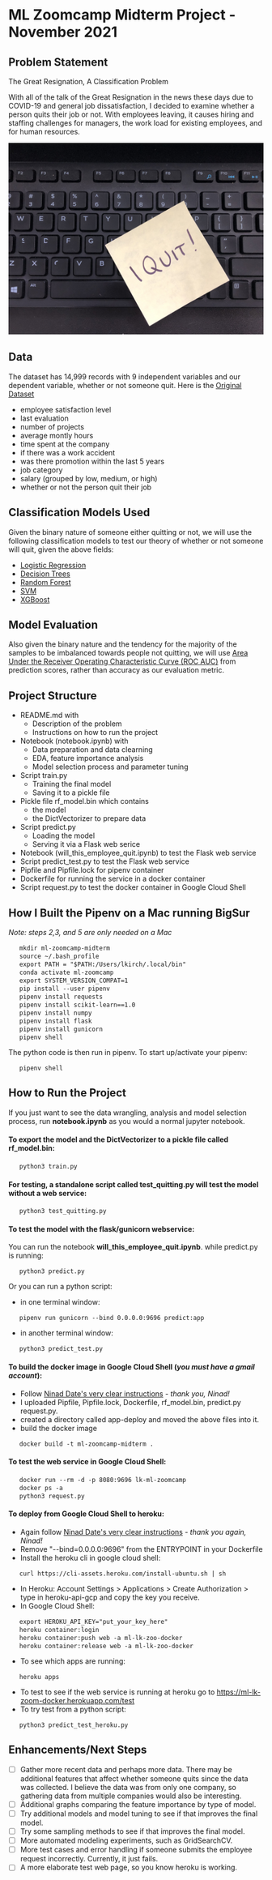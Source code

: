 # ML Zoomcamp Midterm Project - November 2021

## Problem Statement
The Great Resignation, A Classification Problem

With all of the talk of the Great Resignation in the news these days due to COVID-19 and general job dissatisfaction, I decided to examine whether a person quits their job or not. With employees leaving, it causes hiring and staffing challenges for managers, the work load for existing employees, and for human resources.

![I Quit](https://github.com/lkirch/ml-zoomcamp/blob/main/midterm/images/i-quit.jpeg)

## Data
The dataset has 14,999 records with 9 independent variables and our dependent variable, whether or not someone quit.  Here is the [Original Dataset](https://github.com/VincentTatan/PythonAnalytics/blob/master/Youtube/dataset/HR_comma_sep.csv)

*    employee satisfaction level
*    last evaluation
*    number of projects
*    average montly hours
*    time spent at the company
*    if there was a work accident
*    was there promotion within the last 5 years
*    job category
*    salary (grouped by low, medium, or high)
*    whether or not the person quit their job


## Classification Models Used
Given the binary nature of someone either quitting or not, we will use the following classification models to test our theory of whether or not someone will quit, given the above fields: 

*   [Logistic Regression](https://scikit-learn.org/stable/modules/generated/sklearn.linear_model.LogisticRegression.html)
*   [Decision Trees](https://scikit-learn.org/stable/modules/generated/sklearn.tree.DecisionTreeClassifier.html)
*   [Random Forest](https://scikit-learn.org/stable/modules/generated/sklearn.ensemble.RandomForestClassifier.html)
*   [SVM](https://scikit-learn.org/stable/modules/svm.html)
*   [XGBoost](https://xgboost.readthedocs.io/en/latest/python/index.html)

## Model Evaluation
Also given the binary nature and the tendency for the majority of the samples to be imbalanced towards people not quitting, we will use [Area Under the Receiver Operating Characteristic Curve (ROC AUC)](https://scikit-learn.org/stable/modules/generated/sklearn.metrics.roc_auc_score.html) from prediction scores, rather than accuracy as our evaluation metric.

## Project Structure

 * README.md with
      * Description of the problem
      * Instructions on how to run the project
 * Notebook (notebook.ipynb) with
      * Data preparation and data clearning
      * EDA, feature importance analysis
      * Model selection process and parameter tuning
 * Script train.py
      * Training the final model
      * Saving it to a pickle file
 * Pickle file rf_model.bin which contains
      * the model
      * the DictVectorizer to prepare data
 * Script predict.py
      * Loading the model
      * Serving it via a Flask web serice
 * Notebook (will_this_employee_quit.ipynb) to test the Flask web service
 * Script predict_test.py to test the Flask web service
 * Pipfile and Pipfile.lock for pipenv container
 * Dockerfile for running the service in a docker container
 * Script request.py to test the docker container in Google Cloud Shell
 


## How I Built the Pipenv on a Mac running BigSur
_Note: steps 2,3, and 5 are only needed on a Mac_
```
   mkdir ml-zoomcamp-midterm
   source ~/.bash_profile  
   export PATH = "$PATH:/Users/lkirch/.local/bin"
   conda activate ml-zoomcamp
   export SYSTEM_VERSION_COMPAT=1  
   pip install --user pipenv
   pipenv install requests
   pipenv install scikit-learn==1.0
   pipenv install numpy
   pipenv install flask
   pipenv install gunicorn
   pipenv shell
```

The python code is then run in pipenv.  To start up/activate your pipenv:
```
   pipenv shell
```

## How to Run the Project

If you just want to see the data wrangling, analysis and model selection process, run **notebook.ipynb** as you would a normal jupyter notebook.

#### To export the model and the DictVectorizer to a pickle file called rf_model.bin:
```
   python3 train.py
```

#### For testing, a standalone script called test_quitting.py will test the model without a web service:  
```
   python3 test_quitting.py
```

#### To test the model with the flask/gunicorn webservice:
You can run the notebook **will_this_employee_quit.ipynb**. while predict.py is running:
```
   python3 predict.py
```

Or you can run a python script:
   * in one terminal window:
```
   pipenv run gunicorn --bind 0.0.0.0:9696 predict:app 
```
   * in another terminal window:
```   
   python3 predict_test.py 
```

#### To build the docker image in Google Cloud Shell (_you must have a gmail account_):
   * Follow [Ninad Date's very clear instructions](https://github.com/nindate/ml-zoomcamp-exercises/blob/main/how-to-use-google-cloud-shell-for-docker.md) - _thank you, Ninad!_
   * I uploaded Pipfile, Pipfile.lock, Dockerfile, rf_model.bin, predict.py request.py.
   * created a directory called app-deploy and moved the above files into it.
   * build the docker image
```
   docker build -t ml-zoomcamp-midterm .
```   
   
   
#### To test the web service in Google Cloud Shell:
```
   docker run --rm -d -p 8080:9696 lk-ml-zoomcamp
   docker ps -a
   python3 request.py
```

#### To deploy from Google Cloud Shell to heroku:
  * Again follow [Ninad Date's very clear instructions](https://github.com/nindate/ml-zoomcamp-exercises/blob/main/how-to-use-heroku.md) - _thank you again, Ninad!_
  * Remove "--bind=0.0.0.0:9696" from the ENTRYPOINT in your Dockerfile
  * Install the heroku cli in google cloud shell: 
```
   curl https://cli-assets.heroku.com/install-ubuntu.sh | sh  
```
  * In Heroku: Account Settings > Applications > Create Authorization > type in heroku-api-gcp and copy the key you receive.
  * In Google Cloud Shell:
```
   export HEROKU_API_KEY="put_your_key_here"
   heroku container:login
   heroku container:push web -a ml-lk-zoo-docker
   heroku container:release web -a ml-lk-zoo-docker
```
  * To see which apps are running:
```
   heroku apps
```
  * To test to see if the web service is running at heroku go to https://ml-lk-zoom-docker.herokuapp.com/test
  * To try test from a python script:
```
   python3 predict_test_heroku.py
```

## Enhancements/Next Steps

- [ ] Gather more recent data and perhaps more data.  There may be additional features that affect whether someone quits since the data was collected.  I believe the data was from only one company, so gathering data from multiple companies would also be interesting.
- [ ] Additional graphs comparing the feature importance by type of model.
- [ ] Try additional models and model tuning to see if that improves the final model.
- [ ] Try some sampling methods to see if that improves the final model.
- [ ] More automated modeling experiments, such as GridSearchCV.
- [ ] More test cases and error handling if someone submits the employee request incorrectly.  Currently, it just fails.
- [ ] A more elaborate test web page, so you know heroku is working.